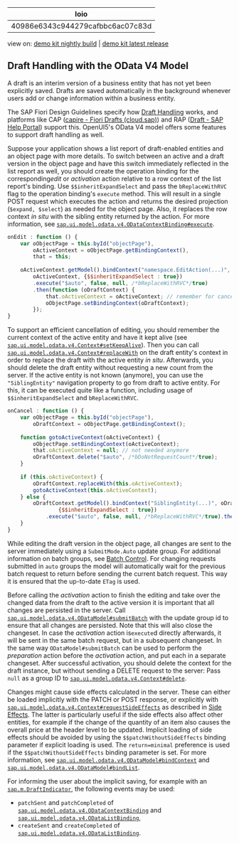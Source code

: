 <!-- loio40986e6343c944279cafbbc6ac07c83d -->

| loio |
| -----|
| 40986e6343c944279cafbbc6ac07c83d |

<div id="loio">

view on: [demo kit nightly build](https://openui5nightly.hana.ondemand.com/#/topic/40986e6343c944279cafbbc6ac07c83d) | [demo kit latest release](https://openui5.hana.ondemand.com/#/topic/40986e6343c944279cafbbc6ac07c83d)</div>

## Draft Handling with the OData V4 Model

A draft is an interim version of a business entity that has not yet been explicitly saved. Drafts are saved automatically in the background whenever users add or change information within a business entity.

The SAP Fiori Design Guidelines specify how [Draft Handling](https://experience.sap.com/fiori-design-web/draft-handling/) works, and platforms like CAP \([capire - Fiori Drafts \(cloud.sap\)](https://cap.cloud.sap/docs/java/fiori-drafts)\) and RAP \([Draft - SAP Help Portal](https://help.sap.com/viewer/923180ddb98240829d935862025004d6/Cloud/en-US/a81081f76c904b878443bcdaf7a4eb10.html)\) support this. OpenUI5's OData V4 model offers some features to support draft handling as well.

Suppose your application shows a list report of draft-enabled entities and an object page with more details. To switch between an active and a draft version in the object page and have this switch immediately reflected in the list report as well, you should create the operation binding for the corresponding*edit* or *activation* action relative to a row context of the list report's binding. Use `$$inheritExpandSelect` and pass the `bReplaceWithRVC` flag to the operation binding's `execute` method. This will result in a single POST request which executes the action and returns the desired projection \(`$expand, $select`\) as needed for the object page. Also, it replaces the row context *in situ* with the sibling entity returned by the action. For more information, see [`sap.ui.model.odata.v4.ODataContextBinding#execute`](https://openui5.hana.ondemand.com/#/api/sap.ui.model.odata.v4.ODataContextBinding/methods/execute).

```js
onEdit : function () {
    var oObjectPage = this.byId("objectPage"),
        oActiveContext = oObjectPage.getBindingContext(),
        that = this;
 
    oActiveContext.getModel().bindContext("namespace.EditAction(...)",
        oActiveContext, {$$inheritExpandSelect : true})
        .execute("$auto", false, null, /*bReplaceWithRVC*/true)
        .then(function (oDraftContext) {
            that.oActiveContext = oActiveContext; // remember for cancel
            oObjectPage.setBindingContext(oDraftContext);
        });
}
```

To support an efficient cancellation of editing, you should remember the current context of the active entity and have it kept alive \(see [`sap.ui.model.odata.v4.Context#setKeepAlive`](https://openui5.hana.ondemand.com/#/api/sap.ui.model.odata.v4.Context/methods/setKeepAlive)\). Then you can call [`sap.ui.model.odata.v4.Context#replaceWith`](https://openui5.hana.ondemand.com/#/api/sap.ui.model.odata.v4.Context/methods/replaceWith) on the draft entity's context in order to replace the draft with the active entity *in situ*. Afterwards, you should delete the draft entity without requesting a new count from the server. If the active entity is not known \(anymore\), you can use the `"SiblingEntity"` navigation property to go from draft to active entity. For this, it can be executed quite like a function, including usage of `$$inheritExpandSelect` and `bReplaceWithRVC`.

```js
onCancel : function () {
    var oObjectPage = this.byId("objectPage"),
        oDraftContext = oObjectPage.getBindingContext();
 
    function gotoActiveContext(oActiveContext) {
        oObjectPage.setBindingContext(oActiveContext);
        that.oActiveContext = null; // not needed anymore
        oDraftContext.delete("$auto", /*bDoNotRequestCount*/true);
    }
 
    if (this.oActiveContext) {
        oDraftContext.replaceWith(this.oActiveContext);
        gotoActiveContext(this.oActiveContext);
    } else {
        oDraftContext.getModel().bindContext("SiblingEntity(...)", oDraftContext,
                {$$inheritExpandSelect : true})
            .execute("$auto", false, null, /*bReplaceWithRVC*/true).then(gotoActiveContext);
    }
}
```

While editing the draft version in the object page, all changes are sent to the server immediately using a `SubmitMode.Auto` update group. For additional information on batch groups, see [Batch Control](Batch_Control_74142a3.md). For changing requests submitted in `auto` groups the model will automatically wait for the previous batch request to return before sending the current batch request. This way it is ensured that the up-to-date `ETag` is used.

Before calling the *activation* action to finish the editing and take over the changed data from the draft to the active version it is important that all changes are persisted in the server. Call [`sap.ui.model.odata.v4.ODataModel#submitBatch`](https://openui5.hana.ondemand.com/#/api/sap.ui.model.odata.v4.ODataModel/methods/submitBatch) with the update group id to ensure that all changes are persisted. Note that this will also close the changeset. In case the *activation* action is`execute`d directly afterwards, it will be sent in the same batch request, but in a subsequent changeset. In the same way `ODataModel#submitBatch` can be used to perform the *preparation* action before the *activation* action, and put each in a separate changeset. After successful activation, you should delete the context for the draft instance, but without sending a DELETE request to the server: Pass `null` as a group ID to [`sap.ui.model.odata.v4.Context#delete`](https://openui5.hana.ondemand.com/#/api/sap.ui.model.odata.v4.Context%23methods/delete).

Changes might cause side effects calculated in the server. These can either be loaded implicitly with the PATCH or POST response, or explicitly with [`sap.ui.model.odata.v4.Context#requestSideEffects`](https://openui5.hana.ondemand.com/#/api/sap.ui.model.odata.v4.Context/methods/requestSideEffects) as described in [Side Effects](Initialization_and_Read_Requests_fccfb2e.md#loiofccfb2eb41414f0792c165e69a878717__section_SE). The latter is particularly useful if the side effects also affect other entities, for example if the change of the quantity of an item also causes the overall price at the header level to be updated. Implicit loading of side effects should be avoided by using the `$$patchWithoutSideEffects` binding parameter if explicit loading is used. The `return=minimal` preference is used if the `$$patchWithoutSideEffects` binding parameter is set. For more information, see [`sap.ui.model.odata.v4.ODataModel#bindContext`](https://openui5.hana.ondemand.com/#/api/sap.ui.model.odata.v4.ODataModel/methods/bindContext) and [`sap.ui.model.odata.v4.ODataModel#bindList`](https://openui5.hana.ondemand.com/#/api/sap.ui.model.odata.v4.ODataModel/methods/bindList).

For informing the user about the implicit saving, for example with an [`sap.m.DraftIndicator`](https://openui5.hana.ondemand.com/#/api/sap.m.DraftIndicator), the following events may be used:

-   `patchSent` and `patchCompleted` of [`sap.ui.model.odata.v4.ODataContextBinding`](https://openui5.hana.ondemand.com/#/api/sap.ui.model.odata.v4.ODataContextBinding) and [`sap.ui.model.odata.v4.ODataListBinding`](https://openui5.hana.ondemand.com/#/api/sap.ui.model.odata.v4.ODataListBinding),
-   `createSent` and `createCompleted` of [`sap.ui.model.odata.v4.ODataListBinding`](https://openui5.hana.ondemand.com/#/api/sap.ui.model.odata.v4.ODataListBinding).

